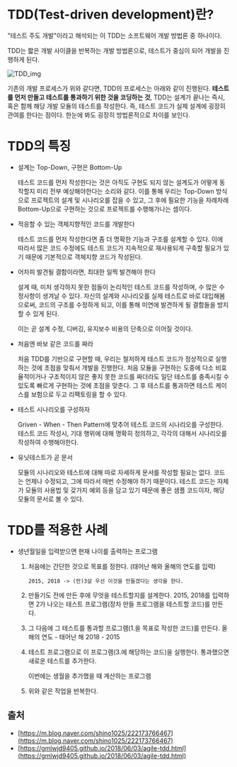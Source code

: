 # TDD(Test-driven development)란?

"테스트 주도 개발"이라고 해석되는 이 TDD는 소프트웨어 개발 방법론 중 하나이다. 

TDD는 짧은 개발 사이클을 반복하는 개발 방법론으로, 테스트가 중심이 되어 개발을 진행하게 된다.


 
![TDD_img](Study_for_Beginner/image/tdd.png)

기존의 개발 프로세스가 위와 같다면, TDD의 프로세스는 아래와 같이 진행된다.  **테스트를 먼저 만들고 테스트를 통과하기 위한 것을 코딩하는 것**, TDD는 설계가 끝나는 즉시, 혹은 함께 해당 개발 모듈의 테스트를 작성한다. 즉, 테스트 코드가 실제 설계에 굉장히 관여를 한다는 점이다. 한눈에 봐도 굉장히 방법론적으로 차이를 보인다.

# TDD의 특징

- 설계는 Top-Down, 구현은 Bottom-Up

    테스트 코드를 먼저 작성한다는 것은 아직도 구현도 되지 않는 설계도가 어떻게 동작할지 미리 전부 예상해야한다는 소리와 같다. 이를 통해 우리는 Top-Down 방식으로 프로젝트의 설계 및 시나리오를 잡을 수 있고, 그 후에 필요한 기능을 차례차례 Bottom-Up으로 구현하는 것으로 프로젝트를 수행해가나는 셈이다. 

- 적응할 수 있는 객체지향적인 코드를 개발한다

    테스트 코드를 먼저 작성한다면 좀 더 명확한 기능과 구조를 설계할 수 있다. 이에 따라서 많은 코드 수정에도 테스트 코드가 지속적으로 재사용되게 구축할 필요가 있기 때문에 기본적으로 객체지향 코드가 작성된다. 

- 어차피 발견될 결함이라면, 최대한 일찍 발견해야 한다

    설계 때, 미처 생각하지 못한 점들이 논리적인 테스트 코드를 작성하며, 수 많은 수정사항이 생겨날 수 있다. 자신의 설계와 시나리오를 실제 테스트로 바로 대입해봄으로써, 코드의 구조를 수정하게 되고, 이를 통해 미연에 발견하게 될 결함들을 방지할 수 있게 된다.

    이는 곧 설계 수정, 디버깅, 유지보수 비용의 단축으로 이어질 것이다.

- 처음엔 바보 같은 코드를 짜라

    처음 TDD를 기반으로 구현할 때, 우리는 철저하게 테스트 코드가 정상적으로 실행하는 것에 초점을 맞춰서 개발을 진행한다. 처음 모듈을 구현하는 도중에 다소 비효율적이거나 구조적이지 않은 좋지 못한 코드를 짜더라도 일단 테스트를 충족시킬 수 있도록 빠르게 구현하는 것에 초점을 맞춘다. 그 후 테스트를 통과하면 테스트 케이스를 보험으로 두고 리팩토링을 할 수 있다.

- 테스트 시나리오를 구성하자

    Griven - When - Then Pattern에 맞추어 테스트 코드의 시나리오를 구성한다. 테스트 코드 작성시, 기대 행위에 대해 명확히 정의하고, 각각의 대해서 시나리오를 작성하여 수행해야한다.

- 유닛테스트가 곧 문서

    모듈의 시나리오와 테스트에 대해 따로 자세하게 문서를 작성할 필요는 없다. 코드는 언제나 수정되고, 그에 따라서 매번 수정해야 하기 때문이다. 테스트 코드는 자체가 모듈의 사용법 및 갖가지 예외 등을 담고 있기 때문에 좋은 샘플 코드이자, 해당 모듈의 문서로 볼 수 있다.

# TDD를 적용한 사례

- 생년월일을 입력받으면 현재 나이를 출력하는 프로그램
    1. 처음에는 간단한 것으로 목표를 정한다. (태어난 해와 올해의 연도를 입력) 

           2015, 2018 -> (만)3살 우선 이것을 만들겠다는 생각을 한다.

    1. 만들기도 전에 만든 후에 무엇을 테스트할지를 설계한다.
    2015, 2018를 입력하면 2가 나오는 테스트 프로그램(장차 만들 프로그램을 테스트할 코드)를 만든다.
    2. 그 다음에 그 테스트를 통과할 프로그램(1.을 목표로 작성한 코드)를 만든다.
    올해의 연도 - 태어난 해
    2018 - 2015
    3. 테스트 프로그램으로 이 프로그램(3.에 해당하는 코드)을 실행한다.
    통과했으면 새로운 테스트를 추가한다.

        이번에는 생월을 추가했을 때 계산하는 프로그램

    4. 위와 같은 작업을 반복한다.

## 출처

- [https://m.blog.naver.com/shino1025/222173766467](https://m.blog.naver.com/shino1025/222173766467)
- [https://gmlwjd9405.github.io/2018/06/03/agile-tdd.html](https://gmlwjd9405.github.io/2018/06/03/agile-tdd.html)
